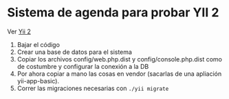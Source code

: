 Sistema de agenda para probar YII 2
===================================

Ver [Yii 2](https://github.com/yiisoft/yii2)

1. Bajar el código
2. Crear una base de datos para el sistema
3. Copiar los archivos config/web.php.dist y config/console.php.dist como de costumbre y configurar la conexión a la DB
4. Por ahora copiar a mano las cosas en vendor (sacarlas de una apliación yii-app-basic).
5. Correr las migraciones necesarias con `./yii migrate`
